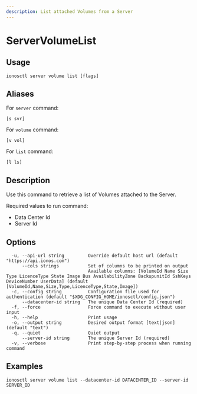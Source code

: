 ```yaml
---
description: List attached Volumes from a Server
---
```


# ServerVolumeList

## Usage

```text
ionosctl server volume list [flags]
```

## Aliases

For `server` command:

```text
[s svr]
```

For `volume` command:

```text
[v vol]
```

For `list` command:

```text
[l ls]
```

## Description

Use this command to retrieve a list of Volumes attached to the Server.

Required values to run command:

* Data Center Id
* Server Id

## Options

```text
  -u, --api-url string         Override default host url (default "https://api.ionos.com")
      --cols strings           Set of columns to be printed on output 
                               Available columns: [VolumeId Name Size Type LicenceType State Image Bus AvailabilityZone BackupunitId SshKeys DeviceNumber UserData] (default [VolumeId,Name,Size,Type,LicenceType,State,Image])
  -c, --config string          Configuration file used for authentication (default "$XDG_CONFIG_HOME/ionosctl/config.json")
      --datacenter-id string   The unique Data Center Id (required)
  -f, --force                  Force command to execute without user input
  -h, --help                   Print usage
  -o, --output string          Desired output format [text|json] (default "text")
  -q, --quiet                  Quiet output
      --server-id string       The unique Server Id (required)
  -v, --verbose                Print step-by-step process when running command
```

## Examples

```text
ionosctl server volume list --datacenter-id DATACENTER_ID --server-id SERVER_ID
```

